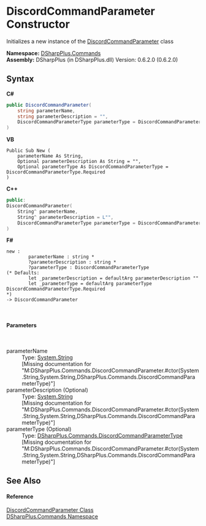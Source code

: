 # DiscordCommandParameter Constructor 
 

Initializes a new instance of the <a href="dcdf1844-aa67-7e93-a813-a828978db5b5">DiscordCommandParameter</a> class

**Namespace:**&nbsp;<a href="fc38a4a5-4979-fd82-c5c3-f5d7b478e6e0">DSharpPlus.Commands</a><br />**Assembly:**&nbsp;DSharpPlus (in DSharpPlus.dll) Version: 0.6.2.0 (0.6.2.0)

## Syntax

**C#**<br />
``` C#
public DiscordCommandParameter(
	string parameterName,
	string parameterDescription = "",
	DiscordCommandParameterType parameterType = DiscordCommandParameterType.Required
)
```

**VB**<br />
``` VB
Public Sub New ( 
	parameterName As String,
	Optional parameterDescription As String = "",
	Optional parameterType As DiscordCommandParameterType = DiscordCommandParameterType.Required
)
```

**C++**<br />
``` C++
public:
DiscordCommandParameter(
	String^ parameterName, 
	String^ parameterDescription = L"", 
	DiscordCommandParameterType parameterType = DiscordCommandParameterType::Required
)
```

**F#**<br />
``` F#
new : 
        parameterName : string * 
        ?parameterDescription : string * 
        ?parameterType : DiscordCommandParameterType 
(* Defaults:
        let _parameterDescription = defaultArg parameterDescription ""
        let _parameterType = defaultArg parameterType DiscordCommandParameterType.Required
*)
-> DiscordCommandParameter
```

<br />

#### Parameters
&nbsp;<dl><dt>parameterName</dt><dd>Type: <a href="http://msdn2.microsoft.com/en-us/library/s1wwdcbf" target="_blank">System.String</a><br />\[Missing <param name="parameterName"/> documentation for "M:DSharpPlus.Commands.DiscordCommandParameter.#ctor(System.String,System.String,DSharpPlus.Commands.DiscordCommandParameterType)"\]</dd><dt>parameterDescription (Optional)</dt><dd>Type: <a href="http://msdn2.microsoft.com/en-us/library/s1wwdcbf" target="_blank">System.String</a><br />\[Missing <param name="parameterDescription"/> documentation for "M:DSharpPlus.Commands.DiscordCommandParameter.#ctor(System.String,System.String,DSharpPlus.Commands.DiscordCommandParameterType)"\]</dd><dt>parameterType (Optional)</dt><dd>Type: <a href="b5356496-d29d-8024-56ca-6eb5234814d4">DSharpPlus.Commands.DiscordCommandParameterType</a><br />\[Missing <param name="parameterType"/> documentation for "M:DSharpPlus.Commands.DiscordCommandParameter.#ctor(System.String,System.String,DSharpPlus.Commands.DiscordCommandParameterType)"\]</dd></dl>

## See Also


#### Reference
<a href="dcdf1844-aa67-7e93-a813-a828978db5b5">DiscordCommandParameter Class</a><br /><a href="fc38a4a5-4979-fd82-c5c3-f5d7b478e6e0">DSharpPlus.Commands Namespace</a><br />